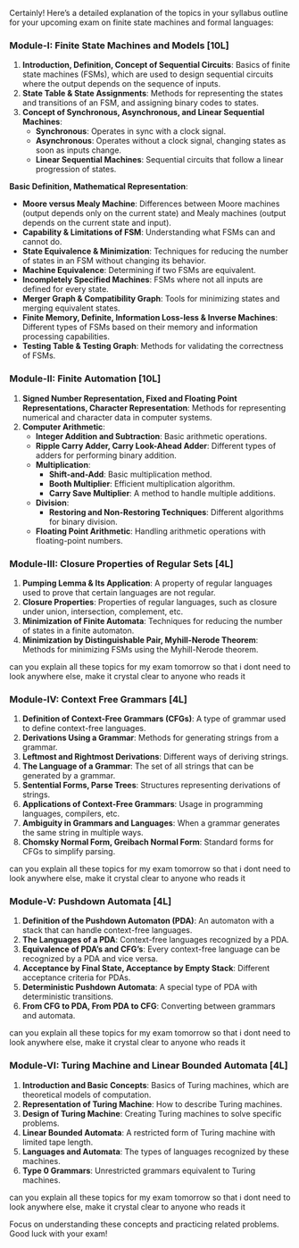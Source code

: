 
Certainly! Here’s a detailed explanation of the topics in your syllabus outline for your upcoming exam on finite state machines and formal languages:

### Module-I: Finite State Machines and Models [10L]
1. **Introduction, Definition, Concept of Sequential Circuits**: Basics of finite state machines (FSMs), which are used to design sequential circuits where the output depends on the sequence of inputs.
2. **State Table & State Assignments**: Methods for representing the states and transitions of an FSM, and assigning binary codes to states.
3. **Concept of Synchronous, Asynchronous, and Linear Sequential Machines**:
   - **Synchronous**: Operates in sync with a clock signal.
   - **Asynchronous**: Operates without a clock signal, changing states as soon as inputs change.
   - **Linear Sequential Machines**: Sequential circuits that follow a linear progression of states.

**Basic Definition, Mathematical Representation**:
   - **Moore versus Mealy Machine**: Differences between Moore machines (output depends only on the current state) and Mealy machines (output depends on the current state and input).
   - **Capability & Limitations of FSM**: Understanding what FSMs can and cannot do.
   - **State Equivalence & Minimization**: Techniques for reducing the number of states in an FSM without changing its behavior.
   - **Machine Equivalence**: Determining if two FSMs are equivalent.
   - **Incompletely Specified Machines**: FSMs where not all inputs are defined for every state.
   - **Merger Graph & Compatibility Graph**: Tools for minimizing states and merging equivalent states.
   - **Finite Memory, Definite, Information Loss-less & Inverse Machines**: Different types of FSMs based on their memory and information processing capabilities.
   - **Testing Table & Testing Graph**: Methods for validating the correctness of FSMs.

### Module-II: Finite Automation [10L]
1. **Signed Number Representation, Fixed and Floating Point Representations, Character Representation**: Methods for representing numerical and character data in computer systems.
2. **Computer Arithmetic**:
   - **Integer Addition and Subtraction**: Basic arithmetic operations.
   - **Ripple Carry Adder, Carry Look-Ahead Adder**: Different types of adders for performing binary addition.
   - **Multiplication**: 
     - **Shift-and-Add**: Basic multiplication method.
     - **Booth Multiplier**: Efficient multiplication algorithm.
     - **Carry Save Multiplier**: A method to handle multiple additions.
   - **Division**:
     - **Restoring and Non-Restoring Techniques**: Different algorithms for binary division.
   - **Floating Point Arithmetic**: Handling arithmetic operations with floating-point numbers.

### Module-III: Closure Properties of Regular Sets [4L]
1. **Pumping Lemma & Its Application**: A property of regular languages used to prove that certain languages are not regular.
2. **Closure Properties**: Properties of regular languages, such as closure under union, intersection, complement, etc.
3. **Minimization of Finite Automata**: Techniques for reducing the number of states in a finite automaton.
4. **Minimization by Distinguishable Pair, Myhill-Nerode Theorem**: Methods for minimizing FSMs using the Myhill-Nerode theorem.


can you explain all these topics for my exam tomorrow so that i dont need to look anywhere else, make it crystal clear to anyone who reads it
### Module-IV: Context Free Grammars [4L]
1. **Definition of Context-Free Grammars (CFGs)**: A type of grammar used to define context-free languages.
2. **Derivations Using a Grammar**: Methods for generating strings from a grammar.
3. **Leftmost and Rightmost Derivations**: Different ways of deriving strings.
4. **The Language of a Grammar**: The set of all strings that can be generated by a grammar.
5. **Sentential Forms, Parse Trees**: Structures representing derivations of strings.
6. **Applications of Context-Free Grammars**: Usage in programming languages, compilers, etc.
7. **Ambiguity in Grammars and Languages**: When a grammar generates the same string in multiple ways.
8. **Chomsky Normal Form, Greibach Normal Form**: Standard forms for CFGs to simplify parsing.


can you explain all these topics for my exam tomorrow so that i dont need to look anywhere else, make it crystal clear to anyone who reads it
### Module-V: Pushdown Automata [4L]
1. **Definition of the Pushdown Automaton (PDA)**: An automaton with a stack that can handle context-free languages.
2. **The Languages of a PDA**: Context-free languages recognized by a PDA.
3. **Equivalence of PDA’s and CFG’s**: Every context-free language can be recognized by a PDA and vice versa.
4. **Acceptance by Final State, Acceptance by Empty Stack**: Different acceptance criteria for PDAs.
5. **Deterministic Pushdown Automata**: A special type of PDA with deterministic transitions.
6. **From CFG to PDA, From PDA to CFG**: Converting between grammars and automata.


can you explain all these topics for my exam tomorrow so that i dont need to look anywhere else, make it crystal clear to anyone who reads it
### Module-VI: Turing Machine and Linear Bounded Automata [4L]
1. **Introduction and Basic Concepts**: Basics of Turing machines, which are theoretical models of computation.
2. **Representation of Turing Machine**: How to describe Turing machines.
3. **Design of Turing Machine**: Creating Turing machines to solve specific problems.
4. **Linear Bounded Automata**: A restricted form of Turing machine with limited tape length.
5. **Languages and Automata**: The types of languages recognized by these machines.
6. **Type 0 Grammars**: Unrestricted grammars equivalent to Turing machines.


can you explain all these topics for my exam tomorrow so that i dont need to look anywhere else, make it crystal clear to anyone who reads it

Focus on understanding these concepts and practicing related problems. Good luck with your exam!